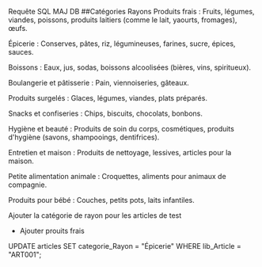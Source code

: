 Requête SQL MAJ DB
##Catégories Rayons
Produits frais : Fruits, légumes, viandes, poissons, produits laitiers (comme le lait, yaourts, fromages), œufs.

Épicerie : Conserves, pâtes, riz, légumineuses, farines, sucre, épices, sauces.

Boissons : Eaux, jus, sodas, boissons alcoolisées (bières, vins, spiritueux).

Boulangerie et pâtisserie : Pain, viennoiseries, gâteaux.

Produits surgelés : Glaces, légumes, viandes, plats préparés.

Snacks et confiseries : Chips, biscuits, chocolats, bonbons.

Hygiène et beauté : Produits de soin du corps, cosmétiques, produits d'hygiène (savons, shampooings, dentifrices).

Entretien et maison : Produits de nettoyage, lessives, articles pour la maison.

Petite alimentation animale : Croquettes, aliments pour animaux de compagnie.

Produits pour bébé : Couches, petits pots, laits infantiles.

Ajouter la catégorie de rayon pour les articles de test

- Ajouter prouits frais

UPDATE articles
SET categorie_Rayon = "Épicerie"
WHERE lib_Article = "ART001";
